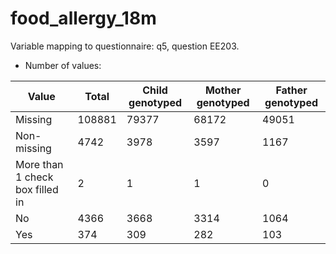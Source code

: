 # food_allergy_18m
Variable mapping to questionnaire: q5, question EE203.
- Number of values:

| Value | Total | Child genotyped | Mother genotyped | Father genotyped |
| ----- | ----- | --------------- | ---------------- | ---------------- |
| Missing | 108881 | 79377 | 68172 | 49051 |
| Non-missing | 4742 | 3978 | 3597 | 1167 |
| More than 1 check box filled in | 2 | 1 | 1 |0 |
| No | 4366 | 3668 | 3314 |1064 |
| Yes | 374 | 309 | 282 |103 |



